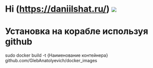 # Hi (https://daniilshat.ru/) ![](https://github.com/blackcater/blackcater/raw/main/images/Hi.gif) 

# Установка на корабле используя github

  sudo docker build -t {Наименование контейнера}  github.com/GlebAnatolyevich/docker_images
  

